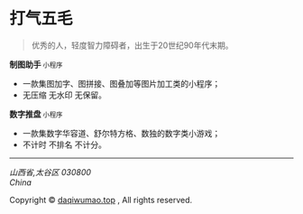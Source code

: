 

# 打气五毛

> 优秀的人，轻度智力障碍者，出生于20世纪90年代末期。


<b>制图助手</b><small> 小程序</small>
- 一款集图加字、图拼接、图叠加等图片加工类的小程序；
- 无压缩 无水印 无保留。

<b>数字推盘</b><small> 小程序</small>
- 一款集数字华容道、舒尔特方格、数独的数字类小游戏； 
- 不计时 不排名 不计分。


***
*山西省,太谷区 030800*  
*China*

Copyright © <a href="javascript:void(0);">daqiwumao.top</a> , All rights reserved.
